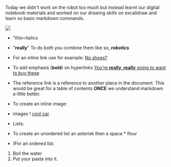 ﻿Today we didn't work on the robot too much but instead learnt our digital notebook materials and worked on our drawing skills on excalidraw and learn so basic markdown commands.


![ ](https://cdn.discordapp.com/attachments/809615958389555210/1160285297704173568/holonomic_excalidraw.png?ex=65341ae4&is=6521a5e4&hm=839ff802f668f1e3e9fa652f4bd7e9fd6090251461741fb9ad2e1b349c5bec25&)

* "_this_=italics

* "**really**"     To do both you combine them like so, **_robotics_**
* For an inline link use for example: [No shoes?](https://www.goat.com/?utm_source=google_ads&utm_medium=cpc&utm_campaign=1463533156&utm_content=52304194530&gclid=CjwKCAjwg4SpBhAKEiwAdyLwvED2SRn6O7Gz26LHlunAFmpjSfiNdBDCSL2Dr6e20vm1mOmOPm1QOBoCnPkQAvD_BwE)
* To add emphasis (**bold**) on hyperlinks [You're **really, really** going to want to buy these](https://www.goat.com/?utm_source=google_ads&utm_medium=cpc&utm_campaign=1463533156&utm_content=52304194530&gclid=CjwKCAjwg4SpBhAKEiwAdyLwvED2SRn6O7Gz26LHlunAFmpjSfiNdBDCSL2Dr6e20vm1mOmOPm1QOBoCnPkQAvD_BwE)
* The reference link is a reference to another place in the document. This would be great for a table of contents **ONCE** we understand markdown a little better.
* To create an inline image:
* images ! [cool car](https://cdn.discordapp.com/attachments/809615958389555210/1160291883730350130/2021_Ferrari_F8_Tributo.jpg?ex=65342106&is=6521ac06&hm=cba03158416a49921c3742039a9e416dbbae013fdaf2d549a6aa845f1272b32b&)
* Lists:
* To create an unordered list an asterisk then a space * flour 
* )For an ordered list: 
1. Boil the water
2. Put your pasta into it. 


